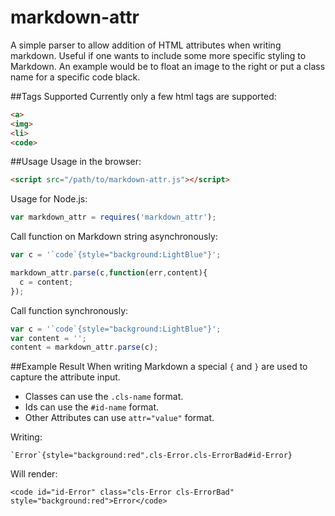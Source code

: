 # markdown-attr
A simple parser to allow addition of HTML attributes when writing markdown. Useful if one wants to include some more specific styling to Markdown. An example would be to float an image to the right or put a class name for a specific code black. 

##Tags Supported
Currently only a few html tags are supported:
```html
<a>
<img>
<li>
<code>
```

##Usage
Usage in the browser:
```html
<script src="/path/to/markdown-attr.js"></script>
```
Usage for Node.js:
```javascript
var markdown_attr = requires('markdown_attr');
```

Call function on Markdown string asynchronously:
```javascript
var c = '`code`{style="background:LightBlue"}';

markdown_attr.parse(c,function(err,content){
  c = content;
});
```
Call function synchronously:
```javascript
var c = '`code`{style="background:LightBlue"}';
var content = '';
content = markdown_attr.parse(c);
```


##Example Result
When writing Markdown a special `{` and `}` are used to capture the attribute input. 
* Classes can use the `.cls-name` format.
* Ids can use the `#id-name` format. 
* Other Attributes can use `attr="value"` format.

Writing:
```
`Error`{style="background:red".cls-Error.cls-ErrorBad#id-Error}
```
Will render:
```
<code id="id-Error" class="cls-Error cls-ErrorBad" style="background:red">Error</code>
```
